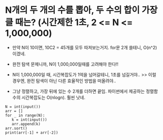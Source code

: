 # N개의 두 개의 수를 뽑아, 두 수의 합이 가장 클 때는? (시간제한 1초, 2 <= N <= 1,000,000)
* 만약 N이 10이면, 10C2 = 45개를 모두 따져보는거지.         for문 2개 쓸테니, O(n^2)이겠네.
 
* 완전 탐색 문제니까, N이 1,000,000일때를 고려해야 한다!!
* N이 1,000,000일 때, 시간복잡도가 1억을 넘어갈테니, 1초를 넘길거야..   >> 이럴 경우엔, 완전 탐색이 아닌 다른 효율적인 방법을 떠올려야..
* 그냥 정렬하고, 가장 뒤에 있는 수 2개를 더하면 끝임. 파이썬에서 제공하는 정렬함수의 시간복잡도는 O(nlogn). 훨씬 낫네.

```
N = int(input())
arr = []
for _ in range(N):
   k = int(input())
   arr.append(k)
arr.sort()
print(arr[-1] + arr[-2])
```
